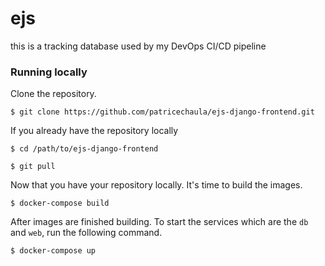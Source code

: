 # ejs

this is a tracking database used by my DevOps CI/CD pipeline

### Running locally

Clone the repository.

`$ git clone https://github.com/patricechaula/ejs-django-frontend.git`


If you  already have the repository locally

`$ cd /path/to/ejs-django-frontend`


`$ git pull `


Now that you have your repository locally. It's time to build the images.

`$ docker-compose build`

After images are finished building. To start the services which are the `db` and `web`, run the following command.

`$ docker-compose up` 


